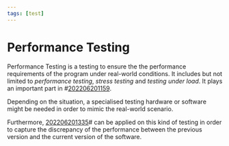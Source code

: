 ```yaml
---
tags: [test]
---
```


# Performance Testing

Performance Testing is a testing to ensure the the performance requirements of the program under real-world conditions. It includes but not limited to *performance testing*, *stress testing* and *testing under load*. It plays an important part in #[202206201159](202206201159.md).

Depending on the situation, a specialised testing hardware or software might be needed in order to mimic the real-world scenario.

Furthermore, [202206201335](202206201335.md)# can be applied on this kind of testing in order to capture the discrepancy of the performance between the previous version and the current version of the software.